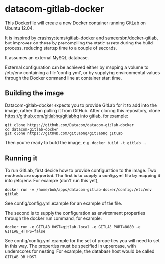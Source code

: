 datacom-gitlab-docker
=====================

This Dockerfile will create a new Docker container running GitLab on Ubuntu 12.04.

It is inspired by <a href="https://github.com/crashsystems/gitlab-docker">crashsystems/gitlab-docker</a> 
and <a href="https://github.com/sameersbn/docker-gitlab">sameersbn/docker-gitlab</a>, but improves on these 
by precompiling the static assets during the build process, reducing startup time to a couple of seconds.

It assumes an external MySQL database.

External configuration can be achieved either by mapping a volume to /etc/env containing a file 'config.yml', 
or by supplying environmental values through the Docker command line at container start time.

## Building the image

Datacom-gitlab-docker expects you to provide GitLab for it to add into the image, rather than pulling it from GitHub. After cloning this repository, clone https://github.com/gitlabhq/gitlabhq into gitlab, for example:

    git clone https://github.com/Datacom/datacom-gitlab-docker
    cd datacom-gitlab-docker
    git clone https://github.com/gitlabhq/gitlabhq gitlab
    
Then you're ready to build the image, e.g. ```docker build -t gitlab .```.

## Running it

To run GitLab, first decide how to provide configuration to the image. Two methods are supported. The first is to supply a config.yml file by mapping it into /etc/env. For example (don't run this yet),

    docker run -v /home/bob/apps/datacom-gitlab-docker/config:/etc/env gitlab

See config/config.yml.example for an example of the file.

The second is to supply the configuration as environment properties through the docker run command, for example:

    docker run -e GITLAB_HOST=gitlab.local -e GITLAB_PORT=8080 -e GITLAB_HTTPS=false
    
See config/config.yml.example for the set of properties you will need to set in this way. The properties must be specified in uppercase, with underscores for nesting. For example, the database host would be called ```GITLAB_DB_HOST```.

